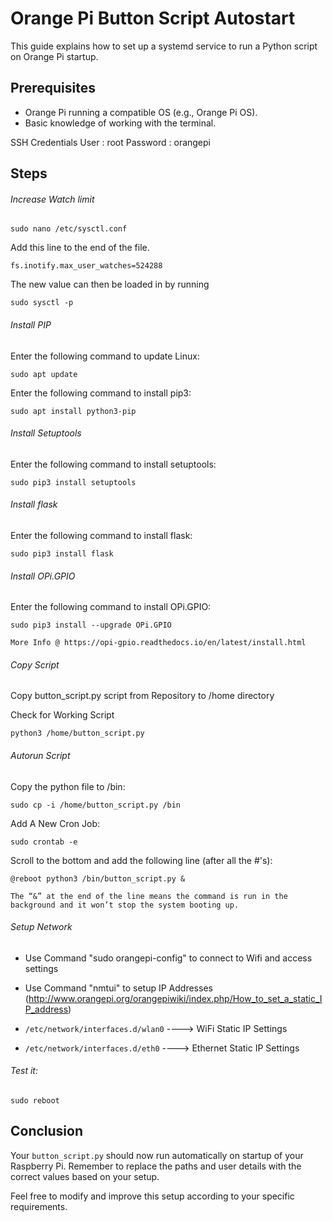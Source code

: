 # Orange Pi Button Script Autostart

This guide explains how to set up a systemd service to run a Python script on Orange Pi startup.

## Prerequisites

- Orange Pi running a compatible OS (e.g., Orange Pi OS).
- Basic knowledge of working with the terminal.

SSH Credentials
User : root
Password : orangepi

## Steps


###### Increase Watch limit

    sudo nano /etc/sysctl.conf

Add this line to the end of the file.

    fs.inotify.max_user_watches=524288

The new value can then be loaded in by running

    sudo sysctl -p

###### Install PIP

Enter the following command to update Linux:

    sudo apt update

Enter the following command to install pip3:

    sudo apt install python3-pip

###### Install Setuptools

Enter the following command to install setuptools:

    sudo pip3 install setuptools


###### Install flask

Enter the following command to install flask:

    sudo pip3 install flask


###### Install OPi.GPIO

Enter the following command to install OPi.GPIO:

    sudo pip3 install --upgrade OPi.GPIO

    More Info @ https://opi-gpio.readthedocs.io/en/latest/install.html


###### Copy Script
Copy button_script.py script from Repository to /home directory

Check for Working Script

    python3 /home/button_script.py
###### Autorun Script

Copy the python file to /bin:

    sudo cp -i /home/button_script.py /bin

Add A New Cron Job:

    sudo crontab -e

Scroll to the bottom and add the following line (after all the #'s):

    @reboot python3 /bin/button_script.py &

    The “&” at the end of the line means the command is run in the background and it won’t stop the system booting up.

###### Setup Network

- Use  Command  "sudo orangepi-config"  to  connect  to  Wifi  and  access  settings

- Use  Command  "nmtui"  to  setup IP Addresses
 (http://www.orangepi.org/orangepiwiki/index.php/How_to_set_a_static_IP_address)

-  `/etc/network/interfaces.d/wlan0`  ---->  WiFi  Static  IP  Settings  
-  `/etc/network/interfaces.d/eth0`  ---->  Ethernet  Static  IP  Settings  


###### Test it:

    sudo reboot

## Conclusion

Your `button_script.py` should now run automatically on startup of your Raspberry Pi. Remember to replace the paths and user details with the correct values based on your setup.

Feel free to modify and improve this setup according to your specific requirements.
